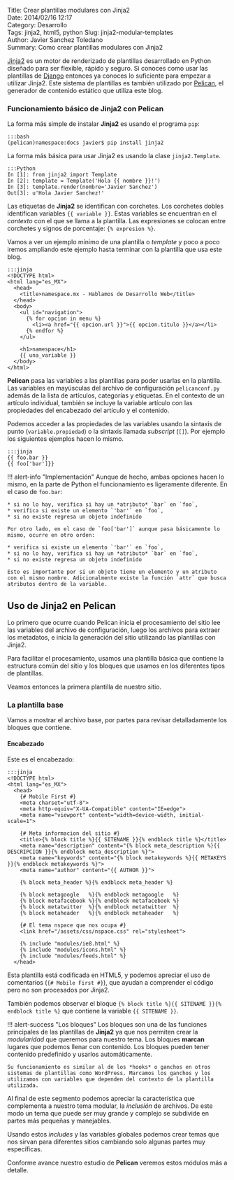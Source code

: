 Title: Crear plantillas modulares con Jinja2  
Date: 2014/02/16 12:17  
Category: Desarrollo  
Tags: jinja2, html5, python
Slug: jinja2-modular-templates  
Author: Javier Sanchez Toledano  
Summary: Como crear plantillas modulares con Jinja2  

[Jinja2][jinja] es un motor de renderizado de plantillas desarrollado en Python diseñado para ser flexible, rápido y seguro. Si conoces como usar las plantillas de [Django][django] entonces ya conoces lo suficiente para empezar a utilizar Jinja2. Este sistema de plantillas es también utilizado por [Pelican][pelican], el generador de contenido estático que utiliza este blog.


### Funcionamiento básico de Jinja2 con Pelican

La forma más simple de instalar **Jinja2** es usando el programa `pip`:

    :::bash
    (pelican)namespace:docs javier$ pip install jinja2

La forma más básica para usar Jinja2 es usando la clase `jinja2.Template`.

    :::Python
    In [1]: from jinja2 import Template
    In [2]: template = Template('Hola {{ nombre }}!')
    In [3]: template.render(nombre='Javier Sanchez')
    Out[3]: u'Hola Javier Sanchez!'

Las etiquetas de **Jinja2** se identifican con corchetes. Los corchetes dobles identifican variables `{{ variable }}`. Estas variables se encuentran en el *contexto* con el que se llama a la plantilla. Las expresiones se colocan entre corchetes y signos de porcentaje: `{% expresion %}`.

Vamos a ver un ejemplo mínimo de una plantilla o *template* y poco a poco iremos ampliando este ejemplo hasta terminar con la plantilla que usa este blog.

    :::jinja
    <!DOCTYPE html>
    <html lang="es_MX">
      <head>
        <title>namespace.mx - Hablamos de Desarrollo Web</title>
      </head>
      <body>
        <ul id="navigation">
          {% for opcion in menu %}
            <li><a href="{{ opcion.url }}">{{ opcion.titulo }}</a></li>
          {% endfor %}
        </ul>

        <h1>namespace</h1>
        {{ una_variable }}
      </body>
    </html>

**Pelican** pasa las variables a las plantillas para poder usarlas en la plantilla. Las variables en mayúsculas del archivo de configuración `pelicanconf.py` además de la lista de artículos, categorías y etiquetas. En el contexto de un artículo individual, también se incluye la variable artículo con las propiedades del encabezado del artículo y el contenido.

Podemos acceder a las propiedades de las variables usando la sintaxis de punto (`variable.propiedad`) o la sintaxis llamada *subscript* (`[]`). Por ejemplo los siguientes ejemplos hacen lo mismo.

    :::jinja
    {{ foo.bar }}
    {{ foo['bar']}}

!!! alert-info "Implementación"
    Aunque de hecho, ambas opciones hacen lo mismo, en la parte de Python el funcionamiento es ligeramente diferente. En el caso de  `foo.bar`:

    * si no lo hay, verifica si hay un *atributo* `bar` en `foo`,
    * verifica si existe un elemento `'bar'` en `foo`,
    * si no existe regresa un objeto indefinido

    Por otro lado, en el caso de `foo['bar']` aunque pasa básicamente lo mismo, ocurre en otro orden:

    * verifica si existe un elemento `'bar'` en `foo`,
    * si no lo hay, verifica si hay un *atributo* `bar` en `foo`,
    * si no existe regresa un objeto indefinido

    Esto es importante por si un objeto tiene un elemento y un atributo con el mismo nombre. Adicionalmente existe la función `attr` que busca atributos dentro de la variable.

## Uso de Jinja2 en Pelican

Lo primero que ocurre cuando Pelican inicia el procesamiento del sitio lee las variables del archivo de configuración, luego los archivos para extraer los metadatos, e inicia la generación del sitio utilizando las plantillas con Jinja2.

Para facilitar el procesamiento, usamos una plantilla básica que contiene la estructura común del sitio y los bloques que usamos en los diferentes tipos de plantillas.

Veamos entonces la primera plantilla de nuestro sitio.

### La plantilla base

Vamos a mostrar el archivo base, por partes para revisar detalladamente los bloques que contiene.

#### Encabezado

Este es el encabezado:

    :::jinja
    <!DOCTYPE html>
    <html lang="es_MX">
      <head>
        {# Mobile First #}
        <meta charset="utf-8">
        <meta http-equiv="X-UA-Compatible" content="IE=edge">
        <meta name="viewport" content="width=device-width, initial-scale=1">

        {# Meta informacion del sitio #}
        <title>{% block title %}{{ SITENAME }}{% endblock title %}</title>
        <meta name="description" content="{% block meta_description %}{{ DESCRIPCION }}{% endblock meta_description %}">
        <meta name="keywords" content="{% block metakeywords %}{{ METAKEYS }}{% endblock metakeywords %}">
        <meta name="author" content="{{ AUTHOR }}">

        {% block meta_header %}{% endblock meta_header %}

        {% block metagoogle   %}{% endblock metagoogle   %}
        {% block metafacebook %}{% endblock metafacebook %}
        {% block metatwitter  %}{% endblock metatwitter  %}
        {% block metaheader   %}{% endblock metaheader   %}

        {# El tema nspace que nos ocupa #}
        <link href="/assets/css/nspace.css" rel="stylesheet">

        {% include "modules/ie8.html" %}
        {% include "modules/icons.html" %}
        {% include "modules/feeds.html" %}
      </head>

Esta plantilla está codificada en HTML5, y podemos apreciar el uso de comentarios (`{# Mobile First #}`), que ayudan a comprender el código pero no son procesados por Jinja2.

También podemos observar el bloque `{% block title %}{{ SITENAME }}{% endblock title %}` que contiene la variable `{{ SITENAME }}`.

!!! alert-success "Los bloques"
    Los bloques son una de las funciones principales de las plantillas de **Jinja2** ya que nos permiten crear la *modularidad* que queremos para nuestro tema. Los bloques **marcan** lugares que podemos llenar con contenido. Los bloques pueden tener contenido predefinido y usarlos automáticamente.

    Su funcionamiento es similar al de los *hooks* o ganchos en otros sistemas de plantillas como WordPress. Marcamos los ganchos y los utilizamos con variables que dependen del contexto de la plantilla utilizada.


Al final de este segmento podemos apreciar la característica que complementa a nuestro tema modular, la _inclusión_ de archivos. De este modo un tema que puede ser muy grande y complejo se subdivide en partes más pequeñas y manejables.

Usando estos _includes_ y las variables globales podemos crear temas que nos sirvan para diferentes sitios cambiando solo algunas partes muy específicas.

Conforme avance nuestro estudio de __Pelican__ veremos estos módulos más a detalle.

[jinja]: http://j.mp/ns-jinja
[django]: http://j.mp/ns-django
[pelican]: http://j.mp/ns-pelican
